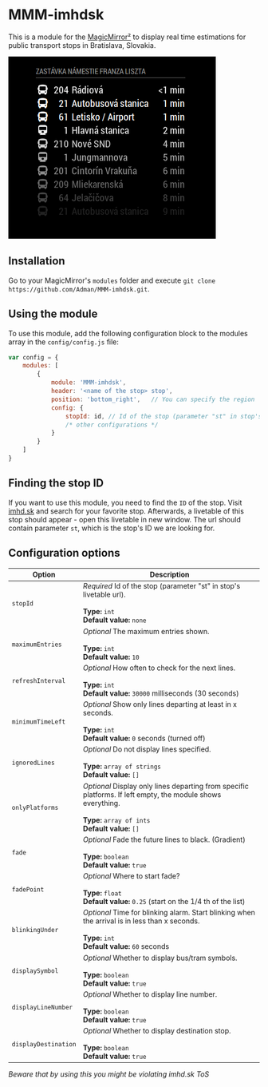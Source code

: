 # MMM-imhdsk

This is a module for the [MagicMirror²](https://github.com/MichMich/MagicMirror/) to display
real time estimations for public transport stops in Bratislava, Slovakia.

![screenshoot](img/screenshoot.png)

## Installation

Go to your MagicMirror's `modules` folder and execute `git clone https://github.com/Adman/MMM-imhdsk.git`.

## Using the module

To use this module, add the following configuration block to the modules array in the `config/config.js` file:
```js
var config = {
    modules: [
        {
            module: 'MMM-imhdsk',
            header: '<name of the stop> stop',
            position: 'bottom_right',   // You can specify the region
            config: {
                stopId: id, // Id of the stop (parameter "st" in stop's livetable url)
                /* other configurations */
            }
        }
    ]
}
```

## Finding the stop ID

If you want to use this module, you need to find the `ID` of the stop. Visit
[imhd.sk](https://imhd.sk) and search for your favorite stop. Afterwards,
a livetable of this stop should appear - open this livetable in new window.
The url should contain parameter `st`, which is the stop's ID we are looking for.

## Configuration options

| Option               | Description
|--------------------- |------------
| `stopId`             | *Required* Id of the stop (parameter "st" in stop's livetable url).<br><br> **Type:** `int` <br> **Default value:** `none`
| `maximumEntries`     | *Optional* The maximum entries shown. <br><br> **Type:** `int` <br> **Default value:** `10`
| `refreshInterval`    | *Optional* How often to check for the next lines. <br><br> **Type:** `int`<br> **Default value:** `30000` milliseconds (30 seconds)
| `minimumTimeLeft`    | *Optional* Show only lines departing at least in x seconds. <br><br> **Type:** `int`<br> **Default value:** `0` seconds (turned off)
| `ignoredLines`     | *Optional* Do not display lines specified. <br><br> **Type:** `array of strings`<br> **Default value:** `[]`
| `onlyPlatforms`      | *Optional* Display only lines departing from specific platforms. If left empty, the module shows everything. <br><br> **Type:** `array of ints`<br> **Default value:** `[]`
| `fade`               | *Optional* Fade the future lines to black. (Gradient) <br><br> **Type:** `boolean`<br> **Default value:** `true`
| `fadePoint`          | *Optional* Where to start fade? <br><br> **Type:** `float`<br> **Default value:** `0.25` (start on the 1/4 th of the list)
| `blinkingUnder`      | *Optional* Time for blinking alarm. Start blinking when the arrival is in less than x seconds. <br><br> **Type:** `int`<br> **Default value:** `60` seconds
| `displaySymbol`      | *Optional* Whether to display bus/tram symbols. <br><br> **Type:** `boolean`<br> **Default value:** `true`
| `displayLineNumber`  | *Optional* Whether to display line number. <br><br> **Type:** `boolean`<br> **Default value:** `true`
| `displayDestination` | *Optional* Whether to display destination stop. <br><br> **Type:** `boolean`<br> **Default value:** `true`

*Beware that by using this you might be violating imhd.sk ToS*
